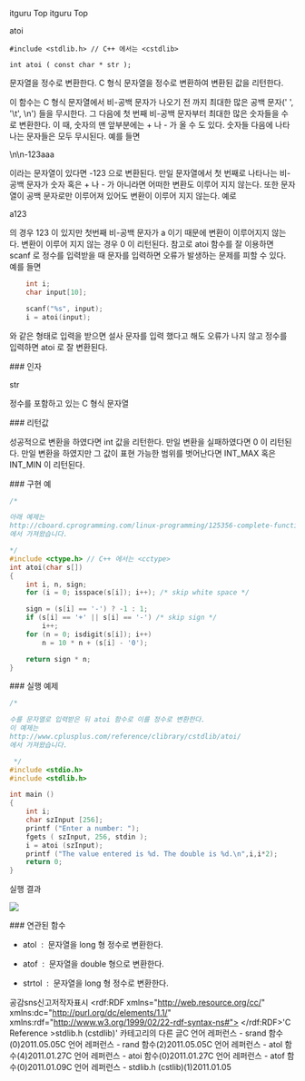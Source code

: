  itguru Top itguru Top

atoi
```info
#include <stdlib.h> // C++ 에서는 <cstdlib>

int atoi ( const char * str );
```


문자열을 정수로 변환한다.
C 형식 문자열을 정수로 변환하여 변환된 값을 리턴한다.

이 함수는 C 형식 문자열에서 비-공백 문자가 나오기 전 까지 최대한 많은 공백 문자(' ', '\t', \n') 들을 무시한다. 그 다음에 첫 번째 비-공백 문자부터 최대한 많은 숫자들을 수로 변환한다. 이 때, 숫자의 맨 앞부분에는 + 나 - 가 올 수 도 있다. 숫자들 다음에 나타나는 문자들은 모두 무시된다. 예를 들면

\n\n-123aaa

이라는 문자열이 있다면 -123 으로 변환된다.
만일 문자열에서 첫 번째로 나타나는 비-공백 문자가 숫자 혹은 + 나 - 가 아니라면 어떠한 변환도 이루어 지지 않는다. 또한 문자열이 공백 문자로만 이루어져 있어도 변환이 이루어 지지 않는다. 예로

a123

의 경우 123 이 있지만 첫번째 비-공백 문자가 a 이기 때문에 변환이 이루어지지 않는다. 변환이 이루어 지지 않는 경우 0 이 리턴된다. 참고로 atoi 함수를 잘 이용하면 scanf 로 정수를 입력받을 때 문자를 입력하면 오류가 발생하는 문제를 피할 수 있다. 예를 들면

```cpp
    int i;
    char input[10];

    scanf("%s", input);
    i = atoi(input);
```


와 같은 형태로 입력을 받으면 설사 문자를 입력 했다고 해도 오류가 나지 않고 정수를 입력하면 atoi 로 잘 변환된다.

### 인자

str

정수를 포함하고 있는 C 형식 문자열


### 리턴값

성공적으로 변환을 하였다면 int 값을 리턴한다.
만일 변환을 실패하였다면 0 이 리턴된다.
만일 변환을 하였지만 그 값이 표현 가능한 범위를 벗어난다면 INT_MAX 혹은 INT_MIN 이 리턴된다.

### 구현 예

```cpp
/*

아래 예제는
http://cboard.cprogramming.com/linux-programming/125356-complete-function-definition-i-e-atoi.html
에서 가져왔습니다.

*/
#include <ctype.h> // C++ 에서는 <cctype>
int atoi(char s[])
{
    int i, n, sign;
    for (i = 0; isspace(s[i]); i++); /* skip white space */

    sign = (s[i] == '-') ? -1 : 1;
    if (s[i] == '+' || s[i] == '-') /* skip sign */
        i++;
    for (n = 0; isdigit(s[i]); i++)
        n = 10 * n + (s[i] - '0');

    return sign * n;
}
```



### 실행 예제

```cpp
/*

수를 문자열로 입력받은 뒤 atoi 함수로 이를 정수로 변환한다.
이 예제는
http://www.cplusplus.com/reference/clibrary/cstdlib/atoi/
에서 가져왔습니다.

 */
#include <stdio.h>
#include <stdlib.h>

int main ()
{
    int i;
    char szInput [256];
    printf ("Enter a number: ");
    fgets ( szInput, 256, stdin );
    i = atoi (szInput);
    printf ("The value entered is %d. The double is %d.\n",i,i*2);
    return 0;
}

```

실행 결과

![](http://img1.daumcdn.net/thumb/R1920x0/?fname=http%3A%2F%2Fcfile1.uf.tistory.com%2Fimage%2F196A4A444D40CB2D281113)



### 연관된 함수

* atol  :  문자열을 long 형 정수로 변환한다.

* atof  :  문자열을 double 형으로 변환한다.

* strtol  :  문자열을 long 형 정수로 변환한다.


공감sns신고저작자표시	<rdf:RDF xmlns="http://web.resource.org/cc/" xmlns:dc="http://purl.org/dc/elements/1.1/" xmlns:rdf="http://www.w3.org/1999/02/22-rdf-syntax-ns#">		<Work rdf:about="">			<license rdf:resource="http://creativecommons.org/licenses/by-fr/2.0/kr/" />		</Work>		<License rdf:about="http://creativecommons.org/licenses/by-fr/">			<permits rdf:resource="http://web.resource.org/cc/Reproduction"/>			<permits rdf:resource="http://web.resource.org/cc/Distribution"/>			<requires rdf:resource="http://web.resource.org/cc/Notice"/>			<requires rdf:resource="http://web.resource.org/cc/Attribution"/>			<permits rdf:resource="http://web.resource.org/cc/DerivativeWorks"/>		</License>	</rdf:RDF>'C Reference >stdlib.h (cstdlib)' 카테고리의 다른 글C 언어 레퍼런스 - srand 함수(0)2011.05.05C 언어 레퍼런스 - rand 함수(2)2011.05.05C 언어 레퍼런스 - atol 함수(4)2011.01.27C 언어 레퍼런스 - atoi 함수(0)2011.01.27C 언어 레퍼런스 - atof 함수(0)2011.01.09C 언어 레퍼런스 - stdlib.h (cstlib)(1)2011.01.05


